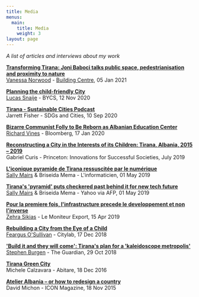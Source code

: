 ```yaml
---
title: Media
menus:
  main:
    title: Media
    weight: 3
layout: page
---
```

*A list of articles and interviews about my work*

**[Transforming Tirana: Joni Baboci talks public space, pedestrianisation and proximity to nature](https://www.buildingcentre.co.uk/news/articles/transforming-tirana)**<br/>[Vanessa Norwood](https://twitter.com/nessnorwood) - [Building Centre](https://www.buildingcentre.co.uk/), 05 Jan 2021 

**[Planning the child-friendly City](https://bycs.org/planning-the-child-friendly-city/)**<br/>[Lucas Snaije](https://twitter.com/lucas_snaije) - BYCS, 12 Nov 2020

**[Tirana - Sustainable Cities Podcast](https://open.spotify.com/episode/3ZdtvV5dcJWaQLwhWCmDeZ?si=V__VTChPScuSU8G9xOo-Ng)**<br/>Jarrett Fisher - SDGs and Cities, 10 Sep 2020

**[Bizarre Communist Folly to Be Reborn as Albanian Education Center](https://www.bloomberg.com/news/articles/2020-01-17/bizarre-communist-pyramid-reborn-as-albanian-education-center)**<br/>[Richard Vines](https://twitter.com/Richardvines) - Bloomberg, 17 Jan 2020

**[Reconstructing a City in the Interests of its Children: Tirana, Albania, 2015 – 2019](https://successfulsocieties.princeton.edu/publications/reconstructing-city-interests-its-children-tirana-albania-2015-%E2%80%93-2019)**<br/>Gabriel Curis - Princeton: Innovations for Successful Societies, July 2019

**[L'iconique pyramide de Tirana ressuscitée par le numérique](https://www.linformaticien.com/actualites/direct-afp/id/51918/l-iconique-pyramide-de-tirana-ressuscitee-par-le-numerique.aspx)**<br/>[Sally Mairs](https://twitter.com/ssmairs) & Briseida Mema - L'informaticien, 01 May 2019

**[Tirana's 'pyramid' puts checkered past behind it for new tech future ](https://news.yahoo.com/tiranas-pyramid-puts-checkered-past-behind-tech-future-022314433.html)**<br/>[Sally Mairs](https://twitter.com/ssmairs) & Briseida Mema - Yahoo via AFP, 01 May 2019

**[Pour la premiere fois, l'infrastructure precede le developpement et non l'inverse](https://twitter.com/dbaboci/status/1118592392205086720)**<br/>[Zehra Sikias](https://twitter.com/ZSikias) - Le Moniteur Export, 15 Apr 2019

**[Rebuilding a City from the Eye of a Child](https://www.citylab.com/equity/2018/12/kid-friendly-policy-tirana-urban-planning/578164/)**<br/>[Feargus O'Sullivan](https://twitter.com/FeargusOSull) - Citylab, 17 Dec 2018

**['Build it and they will come': Tirana's plan for a 'kaleidoscope metropolis'](https://www.theguardian.com/cities/2018/oct/29/tirana-2030-albania-capital-plan-erion-veliaj)**<br/>[Stephen Burgen](https://twitter.com/stephenburgen) - The Guardian, 29 Oct 2018

**[Tirana Green City](http://www.abitare.it/en/habitat-en/urban-design-en/2016/12/18/the-project-by-stefano-boeri-for-tirana/)**<br/>Michele Calzavara - Abitare, 18 Dec 2016

**[Atelier Albania – or how to redesign a country](https://www.iconeye.com/opinion/comment/item/12312-icon-150-new-mission-new-attitude)**<br/>David Michon - ICON Magazine, 18 Nov 2015
